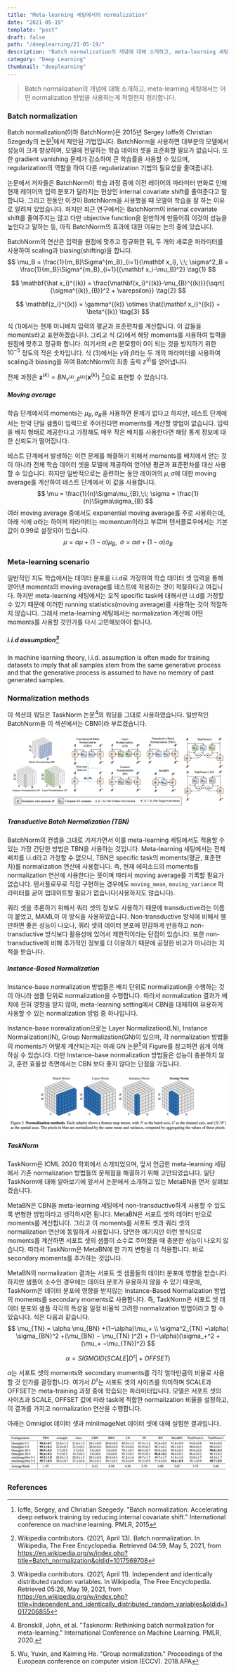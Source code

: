 ```yaml
---
title: "Meta-learning 세팅에서의 normalization"
date: "2021-05-19"
template: "post"
draft: false
path: "/deeplearning/21-05-19/"
description: "Batch normalization의 개념에 대해 소개하고, meta-learning 세팅에서는 어떤 normalization 방법을 사용하는게 적절한지 정리합니다. Batch normalization은 2015년 Sergey Ioffe와 Christian Szegedy의 논문에서 제안된 기법입니다. BatchNorm을 사용하면 대부분 모델의 성능이 향상됩니다."
category: "Deep Learning"
thumbnail: "deeplearning"
---
```


> Batch normalization의 개념에 대해 소개하고, meta-learning 세팅에서는 어떤 normalization 방법을 사용하는게 적절한지 정리합니다.

### Batch normalization

Batch normalization(이하 BatchNorm)은 2015년 Sergey Ioffe와 Christian Szegedy의 논문[^1]에서 제안된 기법입니다. BatchNorm을 사용하면 대부분의 모델에서 성능이 크게 향상하며, 모델에 전달하는 학습 데이터 셋을 표준화할 필요가 없습니다. 또한 gradient vanishing 문제가 감소하여 큰 학습률을 사용할 수 있으며, regularization의 역할을 하여 다른 regularization 기법의 필요성을 줄여줍니다.

논문에서 저자들은 BatchNorm이 학습 과정 중에 이전 레이어의 파라미터 변화로 인해 현재 레이어의 입력 분포가 달라지는 현상인 internal covariate shift를 줄여준다고 말합니다. 그리고 한동안 이것이 BatchNorm을 사용했을 때 모델이 학습을 잘 하는 이유로 알려져 있었습니다. 하지만 최근 연구에서는 BatchNorm이 internal covariate shift를 줄여주지는 않고 다만 objective function을 완만하게 만들어줘 이것이 성능을 높인다고 말하는 등, 아직 BatchNorm의 효과에 대한 이유는 논의 중에 있습니다.

BatchNorm의 연산은 입력을 원점에 맞추고 정규화한 뒤, 두 개의 새로운 파라미터를 사용하여 scaling과 biasing(shifting)을 합니다.
$$
\mu_B = \frac{1}{m_B}\Sigma^{m_B}_{i=1}{\mathbf x_i}, \;\;
\sigma^2_B = \frac{1}{m_B}\Sigma^{m_B}_{i=1}{(\mathbf x_i-\mu_B)^2} \tag{1}
$$

$$
\mathbf{\hat x_i}^{(k)} = \frac{\mathbf{x_i}^{(k)}-\mu_{B}^{(k)}}{\sqrt{ {\sigma^{(k)}_{B}}^2 + \varepsilon}} \tag{2}
$$

$$
\mathbf{z_i}^{(k)} = \gamma^{(k)} \otimes \hat{\mathbf x_i}^{(k)} + \beta^{(k)} \tag{3}
$$

식 (1)에서는 현재 미니배치 입력의 평균과 표준편차를 계산합니다. 이 값들을 moments라고 표현하겠습니다. 그리고 식 (2)에서 해당 moments를 사용하여 입력을 원점에 맞추고 정규화 합니다. 여기서의 $\varepsilon$은 분모항이 0이 되는 것을 방지하기 위한 $10^{-5}$ 정도의 작은 숫자입니다. 식 (3)에서는 $\gamma$와 $\beta$라는 두 개의 파라미터를 사용하여 scaling과 biasing을 하여 BatchNorm의 최종 출력 $z^{(i)}$를 얻어냅니다.

전체 과정은 $\mathbf z^{(k)} = BN_{\gamma^{(k)},\beta^{(k)}}(\mathbf x^{(k)})$ [^2]으로 표현할 수 있습니다.

##### Moving average

학습 단계에서의 moments는 $\mu_{B}, \sigma_{B}$을 사용하면 문제가 없다고 하지만, 테스트 단계에서는 만약 단일 샘플이 입력으로 주어진다면 moments를 계산할 방법이 없습니다. 입력을 배치 형태로 제공한다고 가정해도 매우 작은 배치를 사용한다면 해당 통계 정보에 대한 신뢰도가 떨어집니다.

테스트 단계에서 발생하는 이런 문제를 해결하기 위해서 moments를 배치에서 얻는 것이 아니라 전체 학습 데이터 셋을 모델에 제공하여 얻어낸 평균과 표준편차를 대신 사용할 수 있습니다. 하지만 일반적으로는 훈련하는 동안 레이어의 $\mu, \sigma$에 대한 moving average를 계산하여 테스트 단계에서 이 값을 사용합니다. 
$$
\mu = \frac{1}{n}\Sigma\mu_{B},\;\; \sigma = \frac{1}{n}\Sigma\sigma_{B}
$$
여러 moving average 중에서도 exponential moving average를 주로 사용하는데, 아래 식에 $\alpha$라는 하이퍼 파라미터는 momentum이라고 부르며 텐서플로우에서는 기본값이 0.99로 설정되어 있습니다.
$$
\mu = \alpha\mu + (1-\alpha)\mu_{B},\;\; \sigma = \alpha\sigma + (1-\alpha)\sigma_{B}
$$

### Meta-learning scenario

일반적인 지도 학습에서는 데이터 분포를 i.i.d로 가정하여 학습 데이터 셋 입력을 통해 얻어낸 moments의 moving average를 테스트에 적용하는 것이 적절하다고 여깁니다. 하지만 meta-learning 세팅에서는 오직 specific task에 대해서만 i.i.d를 가정할 수 있기 때문에 이러한 running statistics(moving average)를 사용하는 것이 적절하지 않습니다. 그래서 meta-learning 세팅에서는 normalization 계산에 어떤 moments를 사용할 것인가를 다시 고민해보아야 합니다.

##### i.i.d assumption[^3]

In machine learning theory, i.i.d. assumption is often made for training datasets to imply that all samples stem from the same generative process and that the generative process is assumed to have no memory of past generated samples.

### Normalization methods

이 섹션의 워딩은 TaskNorm 논문[^4]의 워딩을 그대로 사용하였습니다. 일반적인 BatchNorm을 이 섹션에서는 CBN이라 부르겠습니다.

![img](../img/batchnorm1.png)

##### Transductive Batch Normalization (TBN)

BatchNorm의 컨셉을 그대로 가져가면서 이를 meta-learning 세팅에서도 적용할 수 있는 가장 간단한 방법은 TBN을 사용하는 것입니다. Meta-learning 세팅에서는 전체 배치를 i.i.d라고 가정할 수 없으니, TBN은 specific task의 moments(평균, 표준편차)를 normalization 연산에 사용합니다. 즉, 현재 에피소드의 moments를 normalization 연산에 사용한다는 뜻이며 따라서 moving average를 기록할 필요가 없습니다. 텐서플로우로 직접 구현하는 경우에도  `moving_mean`, `moving_variance` 파라미터를 굳이 업데이트할 필요가 없습니다(사용하지도 않습니다).

쿼리 셋을 추론하기 위해서 쿼리 셋의 정보도 사용하기 때문에 transductive라는 이름이 붙었고, MAML이 이 방식을 사용하였습니다. Non-transductive 방식에 비해서 웬만하면 좋은 성능이 나오나, 쿼리 셋의 데이터 분포에 민감하게 반응하고 non-transductive 방식보다 활용성에 있어서 제한적이라는 단점이 있습니다. 또한 non-transductive에 비해 추가적인 정보를 더 이용하기 때문에 공정한 비교가 아니라는 지적을 받습니다.

##### Instance-Based Normalization

Instance-base normalization 방법들은 배치 단위로 normalization을 수행하는 것이 아니라 샘플 단위로 normalization을 수행합니다. 따라서 normalization 결과가 배치에 전혀 영향을 받지 않아, meta-learning setting에서 CBN을 대체하여 유용하게 사용할 수 있는 normalization 방법 중 하나입니다.

Instance-base normalization으로는 Layer Normalization(LN), Instance Normalization(IN), Group Normalization(GN)이 있으며, 각 normalization 방법들의 moments가 어떻게 계산되는지는 아래 GN 논문[^5]의 Figure를 참고하면 쉽게 이해하실 수 있습니다. 다만 Instance-base normalization 방법들은 성능이 충분하지 않고, 훈련 효율성 측면에서는 CBN 보다 좋지 않다는 단점을 가집니다.

![img](../img/batchnorm3.png)

##### TaskNorm

TaskNorm은 ICML 2020 학회에서 소개되었으며, 앞서 언급한 meta-learning 세팅에서 기존 normalization 방법들의 문제점을 해결하기 위해 고안되었습니다. 일단 TaskNorm에 대해 알아보기에 앞서서 논문에서 소개하고 있는 MetaBN을 먼저 살펴보겠습니다.

MetaBN은 CBN을 meta-learning 세팅에서 non-transductive하게 사용할 수 있도록 변형한 방법이라고 생각하시면 됩니다. MetaBN은 서포트 셋의 데이터 만으로 moments를 계산합니다. 그리고 이 moments를 서포트 셋과 쿼리 셋의 normalization 연산에 동일하게 사용합니다. 당연한 얘기지만 이런 방식으로 moments를 계산하면 서포트 셋의 샘플이 소수로 주어졌을 때 충분한 성능이 나오지 않습니다. 따라서 TaskNorm은 MetaBN에 한 가지 변형을 더 적용합니다. 바로 secondary moments를 추가하는 것입니다. 

MetaBN의 normalization 결과는 서포트 셋 샘플들의 데이터 분포에 영향을 받습니다. 하지만 샘플이 소수인 경우에는 데이터 분포가 유용하지 않을 수 있기 때문에, TaskNorm은 데이터 분포에 영향을 받지않는 Instance-Based Normalization 방법의 moments를 secondary moments로 사용합니다. 즉, TaskNorm은 서포트 셋 데이터 분포와 샘플 각각의 특성을 일정 비율씩 고려한 normalization 방법이라고 할 수 있습니다. 식은 다음과 같습니다.
$$
\mu_{TN} = \alpha \mu_{BN} +(1−\alpha)\mu_+  \\
\sigma^2_{TN} =\alpha( \sigma_{BN}^2 +(\mu_{BN} − \mu_{TN} )^2) + (1−\alpha)(\sigma_+^2 +(\mu_+ −\mu_{TN})^2)
$$

$$
\alpha = SIGMOID(SCALE|D^\tau | + OFFSET)
$$

$\alpha$는 서포트 셋의 moments와 secondary moments를 각각 얼마만큼의 비율로 사용할 것 인가를 결정합니다. 여기서 $D^\tau$는 서포트 셋의 사이즈를 의미하며 SCALE과 OFFSET는 meta-training 과정 중에 학습되는 파라미터입니다. 모델은 서포트 셋의 사이즈과 SCALE, OFFSET 값에 따라 task에 적합한 normalization 비율을 설정하고, 이 결과를 가지고 normalization 연산을 수행합니다.

아래는 Omniglot 데이터 셋과 miniImageNet 데이터 셋에 대해 실험한 결과입니다.

![img](../img/batchnorm2.png)

### References

[^1]: Ioffe, Sergey, and Christian Szegedy. "Batch normalization: Accelerating deep network training by reducing internal covariate shift." International conference on machine learning. PMLR, 2015
[^2]: Wikipedia contributors. (2021, April 13). Batch normalization. In Wikipedia, The Free Encyclopedia. Retrieved 04:59, May 5, 2021, from https://en.wikipedia.org/w/index.php?title=Batch_normalization&oldid=1017569708
[^3]: Wikipedia contributors. (2021, April 11). Independent and identically distributed random variables. In Wikipedia, The Free Encyclopedia. Retrieved 05:26, May 19, 2021, from https://en.wikipedia.org/w/index.php?title=Independent_and_identically_distributed_random_variables&oldid=1017206855
[^4]: Bronskill, John, et al. "Tasknorm: Rethinking batch normalization for meta-learning." International Conference on Machine Learning. PMLR, 2020.
[^5]: Wu, Yuxin, and Kaiming He. "Group normalization." Proceedings of the European conference on computer vision (ECCV). 2018.APA
[^6]: Géron, Aurélien. Hands-on machine learning with Scikit-Learn, Keras, and TensorFlow: Concepts, tools, and techniques to build intelligent systems. O'Reilly Media, 2019.





